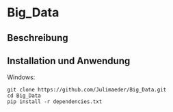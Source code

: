 # Big_Data
## Beschreibung
## Installation und Anwendung

Windows:
```shell
git clone https://github.com/Julimaeder/Big_Data.git
cd Big_Data
pip install -r dependencies.txt
```
